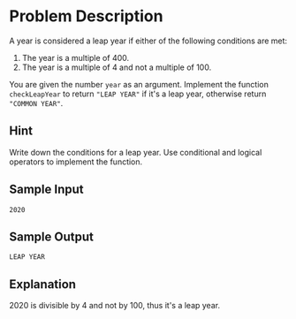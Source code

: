 
# Problem Description

A year is considered a leap year if either of the following conditions are met:

1. The year is a multiple of 400.
2. The year is a multiple of 4 and not a multiple of 100.

You are given the number `year` as an argument. Implement the function `checkLeapYear` to return `"LEAP YEAR"` if it's a leap year, otherwise return `"COMMON YEAR"`.

## Hint

Write down the conditions for a leap year. Use conditional and logical operators to implement the function.

## Sample Input

```
2020
```

## Sample Output

```
LEAP YEAR
```

## Explanation

2020 is divisible by 4 and not by 100, thus it's a leap year.
